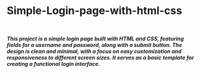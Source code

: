 <br> <br> <br> 

# Simple-Login-page-with-html-css

<br> 

***This project is a simple login page built with HTML and CSS, featuring fields for a username and password, along with a submit button. The design is clean and minimal, with a focus on easy customization and responsiveness to different screen sizes. It serves as a basic template for creating a functional login interface.***
